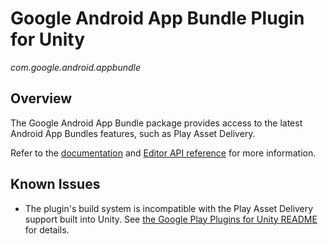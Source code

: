 # Google Android App Bundle Plugin for Unity

*com.google.android.appbundle*

## Overview

The Google Android App Bundle package provides access to the latest Android
App Bundles features, such as Play Asset Delivery.

Refer to the
[documentation](//developer.android.com/guide/app-bundle/asset-delivery/build-unity)
and
[Editor API reference](//developer.android.com/reference/unity/namespace/Google/Android/AppBundle/Editor)
for more information.

## Known Issues

- The plugin's build system is incompatible with the Play Asset Delivery support built into Unity.
  See [the Google Play Plugins for Unity README](https://github.com/google/play-unity-plugins/blob/master/README.md#built-in-pad)
  for details.